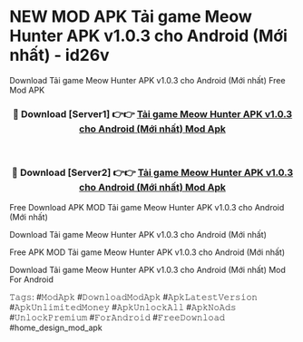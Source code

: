 # NEW MOD APK Tải game Meow Hunter APK v1.0.3 cho Android (Mới nhất) - id26v
Download Tải game Meow Hunter APK v1.0.3 cho Android (Mới nhất) Free Mod APK

<div align="center">
<h3>🔴 Download [Server1] 👉👉 <a href="https://apk-comot.site?title=Tải_game_Meow_Hunter_APK_v1.0.3_cho_Android_(Mới_nhất)">Tải game Meow Hunter APK v1.0.3 cho Android (Mới nhất) Mod Apk</a></h3><br>

<h3>🔴 Download [Server2] 👉👉 <a href="https://apk-comot.site?title=Tải_game_Meow_Hunter_APK_v1.0.3_cho_Android_(Mới_nhất)">Tải game Meow Hunter APK v1.0.3 cho Android (Mới nhất) Mod Apk</a></h3>
</div>


Free Download APK MOD Tải game Meow Hunter APK v1.0.3 cho Android (Mới nhất)

Download Tải game Meow Hunter APK v1.0.3 cho Android (Mới nhất) 

Free APK MOD Tải game Meow Hunter APK v1.0.3 cho Android (Mới nhất) 

Download Tải game Meow Hunter APK v1.0.3 cho Android (Mới nhất) Mod For Android

𝚃𝚊𝚐𝚜: #𝙼𝚘𝚍𝙰𝚙𝚔 #𝙳𝚘𝚠𝚗𝚕𝚘𝚊𝚍𝙼𝚘𝚍𝙰𝚙𝚔 #𝙰𝚙𝚔𝙻𝚊𝚝𝚎𝚜𝚝𝚅𝚎𝚛𝚜𝚒𝚘𝚗 #𝙰𝚙𝚔𝚄𝚗𝚕𝚒𝚖𝚒𝚝𝚎𝚍𝙼𝚘𝚗𝚎𝚢 #𝙰𝚙𝚔𝚄𝚗𝚕𝚘𝚌𝚔𝙰𝚕𝚕 #𝙰𝚙𝚔𝙽𝚘𝙰𝚍𝚜 #𝚄𝚗𝚕𝚘𝚌𝚔𝙿𝚛𝚎𝚖𝚒𝚞𝚖 #𝙵𝚘𝚛𝙰𝚗𝚍𝚛𝚘𝚒𝚍 #𝙵𝚛𝚎𝚎𝙳𝚘𝚠𝚗𝚕𝚘𝚊𝚍 #home_design_mod_apk